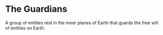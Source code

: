 # The Guardians
A group of entities rest in the inner planes of Earth that guards the free will of entities on Earth.